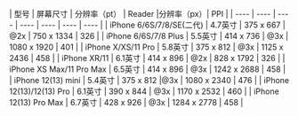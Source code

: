 |  型号   | 屏幕尺寸  |  分辨率（pt） | Reader |分辨率（px）| PPI | 
|  ----  | ----  | ----  | ----  | ----  | ----  | ----  |
| iPhone 6/6S/7/8/SE(二代) | 4.7英寸 | 375 x 667 | @2x | 750 x 1334 | 326 |
| iPhone 6/6S/7/8 Plus | 5.5英寸 | 414 x 736 | @3x |	1080 x 1920	| 401 |
| iPhone X/XS/11 Pro | 5.8英寸 |	375 x 812 |	@3x | 1125 x 2436 | 458 |
| iPhone XR/11 | 6.1英寸 | 414 x 896 | @2x |	828 x 1792 | 326 |
| iPhone XS Max/11 Pro Max | 6.5英寸 | 414 x 896	| @3x | 1242 x 2688 | 458 |
| iPhone 12(13) mini | 5.4英寸 | 375 x 812 |@3x | 1080 x 2340	| 476 |
| iPhone 12(13)/12(13) Pro | 6.1英寸 | 390 x 844 | @3x |	1170 x 2532	| 460 |
| iPhone 12(13) Pro Max | 6.7英寸 | 428 x 926 | @3x | 1284 x 2778	| 458 |
